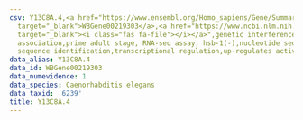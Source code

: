 ```yaml
---
csv: Y13C8A.4,<a href="https://www.ensembl.org/Homo_sapiens/Gene/Summary?db=core;g=WBGene00219303"
  target="_blank">WBGene00219303</a>,<a href="https://www.ncbi.nlm.nih.gov/pubmed/30894454"
  target="_blank"><i class="fas fa-file"></i></a>",genetic interference,functional
  association,prime adult stage, RNA-seq assay, hsb-1(-),nucleotide sequence identification,nucleotide
  sequence identification,transcriptional regulation,up-regulates activity
data_alias: Y13C8A.4
data_id: WBGene00219303
data_numevidence: 1
data_species: Caenorhabditis elegans
data_taxid: '6239'
title: Y13C8A.4
---
```

